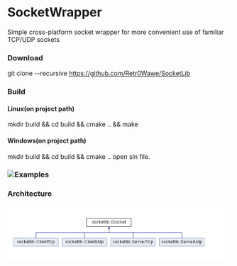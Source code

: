 # SocketWrapper
Simple cross-platform socket wrapper for more convenient use of familiar TCP/UDP sockets
### Download
git clone --recursive https://github.com/Retr0Wawe/SocketLib
### Build
#### Linux(on project path)
mkdir build && cd build && cmake .. && make
#### Windows(on project path)
mkdir build && cd build && cmake ..
open sln file.

### ![Examples](https://github.com/Retr0Wawe/SocketLib/tree/main/example)
### Architecture
![scheme](https://github.com/Retr0Wawe/SocketLib/blob/main/docs/architecture.png)
